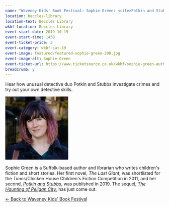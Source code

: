 ```yaml
---
name: "Waveney Kids' Book Festival: Sophie Green: <cite>Potkin and Stubbs</cite>"
location: beccles-library
location-text: Beccles Library
wkbf-location: Beccles Library
event-start-date: 2019-10-19
event-start-time: 1430
event-ticket-price: 3
event-category: wkbf-sat-19
event-image: featured/featured-sophie-green-200.jpg
event-image-alt: Sophie Green
event-ticket-url: https://www.ticketsource.co.uk/wkbf/sophie-green-author-of-potkin/e-drkdgr
breadcrumb: y
---
```


Hear how unusual detective duo Potkin and Stubbs investigate crimes and try out your own detective skills.

<img src="/images/featured/featured-sophie-green-200.jpg" alt="Sophie Green" class="custom-br-50 mw-40 {% include /c/img-float-right.html %}" />

Sophie Green is a Suffolk-based author and librarian who writes children's fiction and short stories. Her first novel, <cite>The Last Giant</cite>, was shortlisted for the <cite>Times</cite>/Chicken House Children's Fiction Competition in 2011, and her second, [<cite>Potkin and Stubbs</cite>](https://suffolk.spydus.co.uk/cgi-bin/spydus.exe/ENQ/OPAC/BIBENQ?BRN=2520242), was published in 2019. The sequel, [<cite>The Haunting of Peligan City</cite>](https://suffolk.spydus.co.uk/cgi-bin/spydus.exe/ENQ/OPAC/BIBENQ?BRN=2606858), has just come out.

[&larr; Back to Waveney Kids' Book Festival](/wkbf/)
